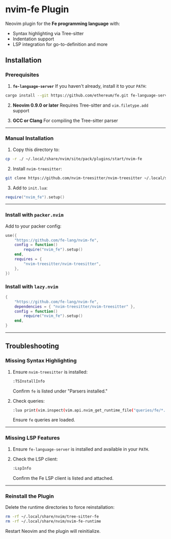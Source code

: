 # nvim-fe Plugin

Neovim plugin for the **Fe programming language** with:
- Syntax highlighting via Tree-sitter
- Indentation support
- LSP integration for go-to-definition and more

## Installation

### Prerequisites

1. **`fe-language-server`**
If you haven't already, install it to your `PATH`:
  ```bash
  cargo install --git https://github.com/ethereum/fe.git fe-language-server
  ```
2. **Neovim 0.9.0 or later**
Requires Tree-sitter and `vim.filetype.add` support

3. **GCC or Clang**
For compiling the Tree-sitter parser


---

### Manual Installation

1. Copy this directory to:
  ```bash
  cp -r ./ ~/.local/share/nvim/site/pack/plugins/start/nvim-fe
  ```

2. Install `nvim-treesitter`:
  ```bash
  git clone https://github.com/nvim-treesitter/nvim-treesitter ~/.local/share/nvim/site/pack/plugins/start/nvim-treesitter
  ```

3. Add to `init.lua`:
  ```lua
  require("nvim_fe").setup()
  ```

---

### Install with `packer.nvim`

Add to your packer config:

```lua
use({
    "https://github.com/fe-lang/nvim-fe",
    config = function()
        require("nvim_fe").setup()
    end,
    requires = {
        "nvim-treesitter/nvim-treesitter",
    },
})
```

### Install with `lazy.nvim`

```lua
{
    "https://github.com/fe-lang/nvim-fe",
    dependencies = { "nvim-treesitter/nvim-treesitter" },
    config = function()
        require("nvim_fe").setup()
    end,
}
```

---

## Troubleshooting

### Missing Syntax Highlighting

1. Ensure `nvim-treesitter` is installed:
   ```bash
   :TSInstallInfo
   ```
   Confirm `fe` is listed under "Parsers installed."

2. Check queries:
   ```bash
   :lua print(vim.inspect(vim.api.nvim_get_runtime_file("queries/fe/*.scm", true)))
   ```
   Ensure `fe` queries are loaded.

---

### Missing LSP Features

1. Ensure `fe-language-server` is installed and available in your `PATH`.

2. Check the LSP client:
   ```bash
   :LspInfo
   ```
   Confirm the Fe LSP client is listed and attached.

---

### Reinstall the Plugin

Delete the runtime directories to force reinstallation:
```bash
rm -rf ~/.local/share/nvim/tree-sitter-fe
rm -rf ~/.local/share/nvim/nvim-fe-runtime
```

Restart Neovim and the plugin will reinitialize.
